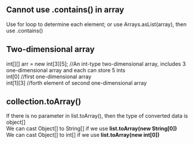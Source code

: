 ## Cannot use .contains() in array     
Use for loop to determine each element; or use Arrays.asList(array), then use .contains()    



## Two-dimensional array       
int[][] arr = new int[3][5]; //An int-type two-dimensional array, includes 3 one-dimensional array and each can store 5 ints    
int[0] //first one-dimensional array    
int[1][3]  //forth element of second one-dimensional array      


## collection.toArray()   
If there is no parameter in list.toArray(), then the type of converted data is object[]     
We can cast Object[] to String[] if we use <b> list.toArray(new String[0]) </b>    
We can cast Object[] to int[] if we use <b> list.toArray(new int[0]) </b>     

